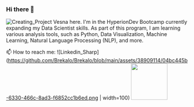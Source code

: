 ### Hi there 👋
![Creating_Project](https://github.com/Brekalo/Brekalo/assets/38909114/35b8b5a2-fd6a-4f26-94b7-1f2cf046b1c3.png)
Vesna here. I'm in the HyperionDev Bootcamp currently expanding my Data Scientist skills. As part of this program, I am learning various analysis tools, such as Python, Data Visualization, Machine Learning, Natural Language Processing (NLP), and more.

📫 How to reach me:
![Linkedin_Sharp](https://github.com/Brekalo/Brekalo/blob/main/assets/38909114/04bc445b-6330-466c-8ad3-f6852cc1b6ed.png | width=100)
<img src="https://github.com/Brekalo/Brekalo/raw/main/assets/38909114/04bc445b-6330-466c-8ad3-f6852cc1b6ed.png" width="100">






<!--
**Brekalo/Brekalo** is a ✨ _special_ ✨ repository because its `README.md` (this file) appears on your GitHub profile.

Here are some ideas to get you started:

- 🔭 I’m currently working on ...
- 🌱 I’m currently learning ...
- 👯 I’m looking to collaborate on ...
- 🤔 I’m looking for help with ...
- 💬 Ask me about ...
- 📫 How to reach me: ...
- 😄 Pronouns: ...
- ⚡ Fun fact: ...
-->
